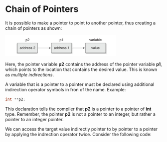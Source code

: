 # Chain of Pointers

It is possible to make a pointer to point to another pointer, thus creating a chain of pointers as shown:

![pointer 11](asset/111-pointers.png)

Here, the pointer variable **p2** contains the address of the pointer variable **p1**, which points to the location that contains the desired value. This is known as *mulitple indirections*.

A variable that is a pointer to a pointer must be declared using additional indirection operator symbols in fron of the name. Example:

```c
int **p2;
```

This declaration tells the compiler that **p2** is a pointer to a pointer of **int** type. Remember, the pointer **p2** is not a pointer to an integer, but rather a pointer to an integer pointer.

We can access the target value indirectly pointer to by pointer to a pointer by applying the indrection operator twice. Consider the following code:

```c
```